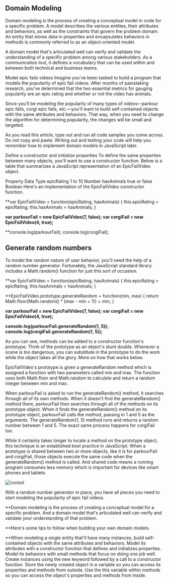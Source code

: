 ## Domain Modeling
Domain modeling is the process of creating a conceptual model in code for a specific problem. A model describes the various entities, their attributes and behaviors, as well as the constraints that govern the problem domain. An entity that stores data in properties and encapsulates behaviors in methods is commonly referred to as an object-oriented model.

A domain model that's articulated well can verify and validate the understanding of a specific problem among various stakeholders. As a communication tool, it defines a vocabulary that can be used within and between both technical and business teams.

Model epic fails videos
Imagine you've been tasked to build a program that models the popularity of epic fail videos. After months of painstaking research, you've determined that the two essential metrics for gauging popularity are an epic rating and whether or not the video has animals.

Since you'll be modeling the popularity of many types of videos—parkour epic fails, corgi epic fails, etc.—you'll want to build self-contained objects with the same attributes and behaviors. That way, when you need to change the algorithm for determining popularity, the changes will be small and targeted.



As you read this article, type out and run all code samples you come across. Do not copy and paste. Writing out and testing your code will help you remember how to implement domain models in JavaScript later.

Define a constructor and initialize properties
To define the same properties between many objects, you'll want to use a constructor function. Below is a table that summarizes a JavaScript representation of an EpicFailVideo object.

Property	Data	Type
epicRating	1 to 10	Number
hasAnimals	true or false	Boolean
Here's an implementation of the EpicFailVideo constructor function.

**var EpicFailVideo = function(epicRating, hasAnimals) {
  this.epicRating = epicRating;
  this.hasAnimals = hasAnimals;
}

**var parkourFail = new EpicFailVideo(7, false);
var corgiFail = new EpicFailVideo(4, true);**

**console.log(parkourFail);
console.log(corgiFail);



## Generate random numbers
To model the random nature of user behavior, you'll need the help of a random number generator. Fortunately, the JavaScript standard library includes a Math.random() function for just this sort of occasion.

**var EpicFailVideo = function(epicRating, hasAnimals) {
  this.epicRating = epicRating;
  this.hasAnimals = hasAnimals;
}

**EpicFailVideo.prototype.generateRandom = function(min, max) {
  return Math.floor(Math.random() * (max - min + 1)) + min;
}

**var parkourFail = new EpicFailVideo(7, false);
var corgiFail = new EpicFailVideo(4, true);**

**console.log(parkourFail.generateRandom(1, 5));
console.log(corgiFail.generateRandom(1, 5));**


As you can see, methods can be added to a constructor function's prototype. Think of the prototype as an object's stunt double. Whenever a scene is too dangerous, you can substitute in the prototype to do the work while the object takes all the glory. More on how that works below.

EpicFailVideo's prototype is given a generateRandom method which is assigned a function with two parameters called min and max. The function uses both Math.floor and Math.random to calculate and return a random integer between min and max.

When parkourFail is asked to run the generateRandom() method, it searches through all of its own methods. When it doesn't find the generateRandom() method there, parkourFail then searches through all of the methods on its prototype object. When it finds the generateRandom() method on its prototype object, parkourFail calls the method, passing in 1 and 5 as the arguments. The generateRandom(1, 5) method runs and returns a random number between 1 and 5. The exact same process happens for corgiFail too.

While it certainly takes longer to locate a method on the prototype object, this technique is an established best practice in JavaScript. When a prototype is shared between two or more objects, like it is for parkourFail and corgiFail, those objects execute the same code when the generateRandom() method is called. And shared code means a running program consumes less memory which is important for devices like smart phones and tablets.

![consol](https://camo.githubusercontent.com/451b9081ccf9d01f48026fb5d2385a610759b70a6e031ff732f4f7006893470a/68747470733a2f2f692e696d6775722e636f6d2f61504567794e322e706e67)

With a random number generator in place, you have all pieces you need to start modeling the popularity of epic fail videos.

**Domain modeling is the process of creating a conceptual model for a specific problem. And a domain model that's articulated well can verify and validate your understanding of that problem.

**Here's some tips to follow when building your own domain models.

**When modeling a single entity that'll have many instances, build self-contained objects with the same attributes and behaviors.
Model its attributes with a constructor function that defines and initializes properties.
Model its behaviors with small methods that focus on doing one job well.
Create instances using the new keyword followed by a call to a constructor function.
Store the newly created object in a variable so you can access its properties and methods from outside.
Use the this variable within methods so you can access the object's properties and methods from inside.

